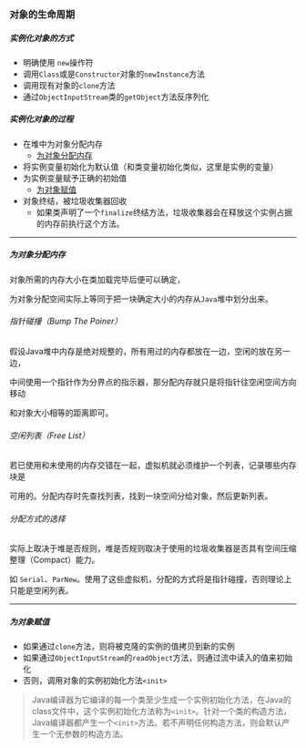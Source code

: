 ### 对象的生命周期

##### 实例化对象的方式

* 明确使用 `new`操作符
* 调用`Class`或是`Constructor`对象的`newInstance`方法
* 调用现有对象的`clone`方法
* 通过`ObjectInputStream`类的`getObject`方法反序列化

##### 实例化对象的过程

* 在堆中为对象分配内存
  * <a href = "#为对象分配内存">为对象分配内存</a>
* 将实例变量初始化为默认值（和类变量初始化类似，这里是实例的变量）
* 为实例变量赋予正确的初始值
  * <a href = "#为对象分配内存">为对象赋值</a>
* 对象终结，被垃圾收集器回收
  * 如果类声明了一个`finalize`终结方法，垃圾收集器会在释放这个实例占据的内存前执行这个方法。

----

##### <a name = "为对象分配内存">为对象分配内存</a>

对象所需的内存大小在类加载完毕后便可以确定，

为对象分配空间实际上等同于把一块确定大小的内存从`Java`堆中划分出来。

###### 指针碰撞（Bump The Poiner）

假设Java堆中内存是绝对规整的，所有用过的内存都放在一边，空闲的放在另一边，

中间使用一个指针作为分界点的指示器，那分配内存就只是将指针往空闲空间方向移动

和对象大小相等的距离即可。

###### 空闲列表（Free List）

若已使用和未使用的内存交错在一起，虚拟机就必须维护一个列表，记录哪些内存块是

可用的。分配内存时先查找列表，找到一块空间分给对象，然后更新列表。

###### 分配方式的选择

实际上取决于堆是否规则，堆是否规则取决于使用的垃圾收集器是否具有空间压缩整理（Compact）能力。

如 `Serial`、`ParNew`。使用了这些虚拟机，分配的方式将是指针碰撞，否则理论上只能是空闲列表。

----

##### <a name = "为对象赋值">为对象赋值</a>

* 如果通过`clone`方法，则将被克隆的实例的值拷贝到新的实例
* 如果通过`ObjectInputStream`的`readObject`方法，则通过流中读入的值来初始化
* 否则，调用对象的实例初始化方法`<init>`

> Java编译器为它编译的每一个类至少生成一个实例初始化方法，在Java的class文件中，这个实例初始化方法称为`<init>`。针对一个类的构造方法，Java编译器都产生一个`<init>`方法。若不声明任何构造方法，则会默认产生一个无参数的构造方法。